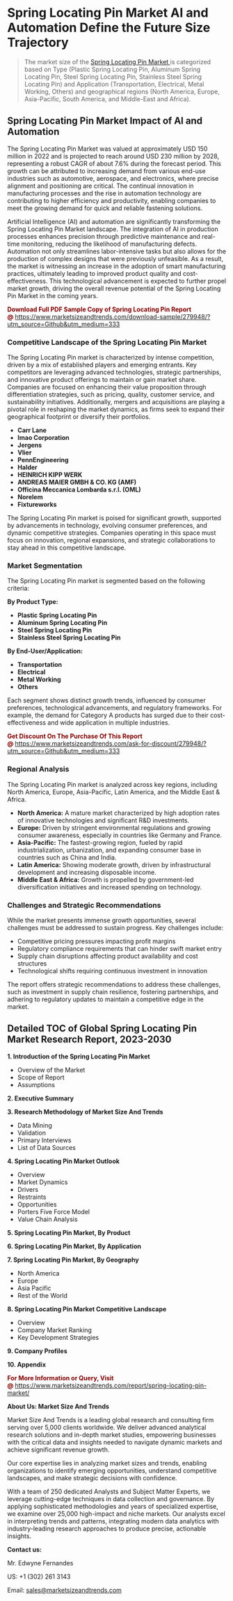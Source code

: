 <h1>Spring Locating Pin Market AI and Automation Define the Future Size Trajectory</h1><blockquote><p>The market size of the <a href="https://www.marketsizeandtrends.com/download-sample/279948/?utm_source=Github&amp;utm_medium=333" target="_blank">Spring Locating Pin Market </a>is categorized based on Type (Plastic Spring Locating Pin, Aluminum Spring Locating Pin, Steel Spring Locating Pin, Stainless Steel Spring Locating Pin) and Application (Transportation, Electrical, Metal Working, Others) and geographical regions (North America, Europe, Asia-Pacific, South America, and Middle-East and Africa).</p></blockquote><p><h2>Spring Locating Pin Market Impact of AI and Automation</h2><p>The Spring Locating Pin Market was valued at approximately USD 150 million in 2022 and is projected to reach around USD 230 million by 2028, representing a robust CAGR of about 7.6% during the forecast period. This growth can be attributed to increasing demand from various end-use industries such as automotive, aerospace, and electronics, where precise alignment and positioning are critical. The continual innovation in manufacturing processes and the rise in automation technology are contributing to higher efficiency and productivity, enabling companies to meet the growing demand for quick and reliable fastening solutions.</p><p>Artificial Intelligence (AI) and automation are significantly transforming the Spring Locating Pin Market landscape. The integration of AI in production processes enhances precision through predictive maintenance and real-time monitoring, reducing the likelihood of manufacturing defects. Automation not only streamlines labor-intensive tasks but also allows for the production of complex designs that were previously unfeasible. As a result, the market is witnessing an increase in the adoption of smart manufacturing practices, ultimately leading to improved product quality and cost-effectiveness. This technological advancement is expected to further propel market growth, driving the overall revenue potential of the Spring Locating Pin Market in the coming years.</p></p><p><strong><span style="color: #800000;">Download Full PDF Sample Copy of Spring Locating Pin Report @</span>&nbsp;</strong><a href="https://www.marketsizeandtrends.com/download-sample/279948/?utm_source=Github&amp;utm_medium=333">https://www.marketsizeandtrends.com/download-sample/279948/?utm_source=Github&amp;utm_medium=333</a></p><h3>Competitive Landscape of the Spring Locating Pin Market</h3><p>The Spring Locating Pin market is characterized by intense competition, driven by a mix of established players and emerging entrants. Key competitors are leveraging advanced technologies, strategic partnerships, and innovative product offerings to maintain or gain market share. Companies are focused on enhancing their value proposition through differentiation strategies, such as pricing, quality, customer service, and sustainability initiatives. Additionally, mergers and acquisitions are playing a pivotal role in reshaping the market dynamics, as firms seek to expand their geographical footprint or diversify their portfolios.</p><p><strong><p><ul><li>Carr Lane </li><li> Imao Corporation </li><li> Jergens </li><li> Vlier </li><li> PennEngineering </li><li> Halder </li><li> HEINRICH KIPP WERK </li><li> ANDREAS MAIER GMBH & CO. KG (AMF) </li><li> Officina Meccanica Lombarda s.r.l. (OML) </li><li> Norelem </li><li> Fixtureworks</p></li></ul></p></strong></p><p>The Spring Locating Pin market is poised for significant growth, supported by advancements in technology, evolving consumer preferences, and dynamic competitive strategies. Companies operating in this space must focus on innovation, regional expansions, and strategic collaborations to stay ahead in this competitive landscape.</p><h3>Market Segmentation</h3><p>The Spring Locating Pin market is segmented based on the following criteria:</p><p><strong>By Product Type:</strong></p><p><strong><p><ul><li>Plastic Spring Locating Pin </li><li> Aluminum Spring Locating Pin </li><li> Steel Spring Locating Pin </li><li> Stainless Steel Spring Locating Pin</p></li></ul></p></strong></p><p><strong>By End-User/Application:</strong></p><p><strong><p><ul><li>Transportation </li><li> Electrical </li><li> Metal Working </li><li> Others</p></li></ul></p></strong></p><p>Each segment shows distinct growth trends, influenced by consumer preferences, technological advancements, and regulatory frameworks. For example, the demand for Category A products has surged due to their cost-effectiveness and wide application in multiple industries.</p><p><strong><span style="color: #800000;">Get Discount On The Purchase Of This Report @&nbsp;</span></strong><a href="https://www.marketsizeandtrends.com/ask-for-discount/279948/?utm_source=Github&amp;utm_medium=333">https://www.marketsizeandtrends.com/ask-for-discount/279948/?utm_source=Github&amp;utm_medium=333</a></p><h3>Regional Analysis</h3><p>The Spring Locating Pin market is analyzed across key regions, including North America, Europe, Asia-Pacific, Latin America, and the Middle East &amp; Africa.</p><ul><li><strong>North America:</strong> A mature market characterized by high adoption rates of innovative technologies and significant R&amp;D investments.</li><li><strong>Europe:</strong> Driven by stringent environmental regulations and growing consumer awareness, especially in countries like Germany and France.</li><li><strong>Asia-Pacific:</strong> The fastest-growing region, fueled by rapid industrialization, urbanization, and expanding consumer base in countries such as China and India.</li><li><strong>Latin America:</strong> Showing moderate growth, driven by infrastructural development and increasing disposable income.</li><li><strong>Middle East &amp; Africa:</strong> Growth is propelled by government-led diversification initiatives and increased spending on technology.</li></ul><h3>Challenges and Strategic Recommendations</h3><p>While the market presents immense growth opportunities, several challenges must be addressed to sustain progress. Key challenges include:</p><ul><li>Competitive pricing pressures impacting profit margins</li><li>Regulatory compliance requirements that can hinder swift market entry</li><li>Supply chain disruptions affecting product availability and cost structures</li><li>Technological shifts requiring continuous investment in innovation</li></ul><p>The report offers strategic recommendations to address these challenges, such as investment in supply chain resilience, fostering partnerships, and adhering to regulatory updates to maintain a competitive edge in the market.</p><h2>Detailed TOC of Global Spring Locating Pin Market Research Report, 2023-2030</h2><p><strong>1. Introduction of the Spring Locating Pin Market</strong></p><ul><li>Overview of the Market</li><li>Scope of Report</li><li>Assumptions&nbsp;</li></ul><p><strong>2. Executive Summary</strong></p><p><strong>3. Research Methodology of <strong>Market Size And Trends</strong></strong></p><ul><li>Data Mining</li><li>Validation</li><li>Primary Interviews</li><li>List of Data Sources&nbsp;</li></ul><p><strong>4. Spring Locating Pin Market Outlook</strong></p><ul><li>Overview</li><li>Market Dynamics</li><li>Drivers</li><li>Restraints</li><li>Opportunities</li><li>Porters Five Force Model</li><li>Value Chain Analysis&nbsp;</li></ul><p><strong>5. Spring Locating Pin Market, By Product</strong></p><p><strong>6. Spring Locating Pin Market, By Application</strong></p><p><strong>7. Spring Locating Pin Market, By Geography</strong></p><ul><li>North America</li><li>Europe</li><li>Asia Pacific</li><li>Rest of the World&nbsp;</li></ul><p><strong>8. Spring Locating Pin Market Competitive Landscape</strong></p><ul><li>Overview</li><li>Company Market Ranking</li><li>Key Development Strategies&nbsp;</li></ul><p><strong>9. Company Profiles</strong></p><p><strong>10. Appendix</strong></p><p><strong><span style="color: #800000;">For More Information or Query, Visit @&nbsp;</span></strong><a href="https://www.marketsizeandtrends.com/report/spring-locating-pin-market/">https://www.marketsizeandtrends.com/report/spring-locating-pin-market/</a></p><p></p><p><strong>About Us:&nbsp;Market Size And Trends</strong></p><p>Market Size And Trends&nbsp;is a leading global research and consulting firm serving over 5,000 clients worldwide. We deliver advanced analytical research solutions and in-depth market studies, empowering businesses with the critical data and insights needed to navigate dynamic markets and achieve significant revenue growth.</p><p>Our core expertise lies in analyzing market sizes and trends, enabling organizations to identify emerging opportunities, understand competitive landscapes, and make strategic decisions with confidence.</p><p>With a team of 250 dedicated Analysts and Subject Matter Experts, we leverage cutting-edge techniques in data collection and governance. By applying sophisticated methodologies and years of specialized expertise, we examine over 25,000 high-impact and niche markets. Our analysts excel in interpreting trends and patterns, integrating modern data analytics with industry-leading research approaches to produce precise, actionable insights.</p><p><strong>Contact us:</strong></p><p>Mr. Edwyne Fernandes</p><p>US: +1 (302) 261 3143</p><p>Email: <a href="mailto:sales@marketsizeandtrends.com">sales@marketsizeandtrends.com</a>&nbsp;</p>

